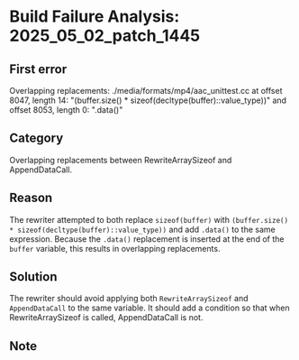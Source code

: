 # Build Failure Analysis: 2025_05_02_patch_1445

## First error

Overlapping replacements: ./media/formats/mp4/aac_unittest.cc at offset 8047, length 14: "(buffer.size() * sizeof(decltype(buffer)::value_type))" and offset 8053, length 0: ".data()"

## Category
Overlapping replacements between RewriteArraySizeof and AppendDataCall.

## Reason
The rewriter attempted to both replace `sizeof(buffer)` with `(buffer.size() * sizeof(decltype(buffer)::value_type))` and add `.data()` to the same expression. Because the `.data()` replacement is inserted at the end of the `buffer` variable, this results in overlapping replacements.

## Solution
The rewriter should avoid applying both `RewriteArraySizeof` and `AppendDataCall` to the same variable. It should add a condition so that when RewriteArraySizeof is called, AppendDataCall is not.

## Note